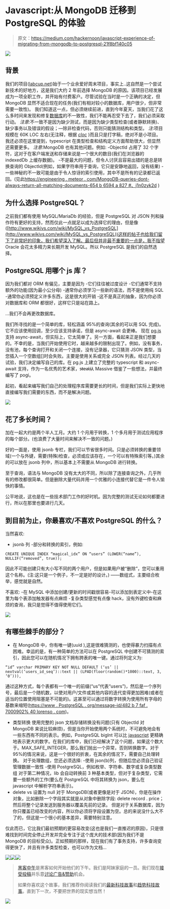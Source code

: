# Javascript:从 MongoDB 迁移到 PostgreSQL 的体验

> 原文：<https://medium.com/hackernoon/javascript-experience-of-migrating-from-mongodb-to-postgresql-21f8bf140c05>

![](img/f2afea436a5ea8d9b92e0e9811d855d0.png)

## 背景

我们的项目([labcup.net](http://labcup.net))始于一个业余爱好周末项目，事实上..这自然是一个尝试新技术的好地方，这是我们大约 2 年前选择 MongoDB 的原因。该项目已经发展成为一项全职工作，并开始有付费客户。尽管试验在当时是一个正确的决定，但 MongoDB 显然不适合现在的任务(我们有相对较小的数据库，用户很少，但非常需要一致性)。
我们知道这一点，但必须继续前进，直到今年夏天，当我们花了这么多时间来发现和修复[数据库](https://hackernoon.com/tagged/database)的不一致性，我们不能再忍受下去了，我们必须采取行动。
*注意*:不一致不是因为缺少测试，而是因为缺少类型检查(或者静默转换)、缺少事务以及错误的假设；—除非检查代码，否则只能猜测结构和类型。
*注*:项目规模在 60K LOC 左右(无注释，根据 [*cloc*](https://github.com/AlDanial/cloc) )而且只是打字稿，绝对不是小项目。
我还必须在这里提到，typescript 在类型检查和结构定义方面帮助很大，但显然还需要更多。
*注意*:MongoDB 也有其他问题。例如:
-ObjectId 占用了 32 个字符，这对于在客户端发送和存储来说是一个很大的数目(我们在浏览器的 indexedDb 上缓存数据)。
-不是最大的问题，但令人讨厌且容易出错的是总是转换查询的 ObjectId(例如，如果字符串用于查询，它只是安静地返回，没有结果)
-一些神秘的不一致可能是由于令人惊讶的索引使用，其中不是所有的记录都已返回。(见此[https://engineering . meteor . com/MongoDB-queries-dont-always-return-all-matching-documents-654 b 6594 a 827 #、j1n0zyk2d](https://engineering.meteor.com/MongoDB-queries-dont-always-return-all-matching-documents-654b6594a827#.j1n0zyk2d) )

## 为什么选择 PostgreSQL？

之前我们都有使用 MySQL/MariaDb 的经验，但是 PostgreSQL 对 JSON 列和操作符有更好的支持，然而仅此一点就足以成为选择它的理由，但是像([http://www.wikivs.com/wiki/MySQL_vs_PostgreSQL](http://www.wikivs.com/wiki/MySQL_vs_PostgreSQL))这样的帖子也给我们留下了非常好的印象，我们希望深入了解。最后但并非最不重要的一点是，我不指望 Oracle 会花太多精力来长期开发 MySQL。所以 PostgreSQL 是我们的自然选择。

## PostgreSQL 用哪个 js 库？

因为我们都对 ORM 有偏见，主要是因为
-它们往往被过度设计
-它们通常不支持额外的功能(因为最小公分母)
-通常你必须学习一些新的语法，而不是使用纯 SQL
-通常你必须预定义许多东西，这是很大的开销
-这不是真正的抽象，因为你必须对数据库和 ORM 都很好，这样它只是站在路上。

…我们不会再更改数据库。

我们所寻找的是一个简单的库，轻松涵盖 95%的查询(其余的可以用 SQL 完成)。它不应该使用回调，至少应该支持承诺，但是 async-await 会更棒。
现在 [pg.js](https://github.com/brianc/node-postgres) 支持 async-await，但实际上，它太简单了。另一方面，看起来正是我们想要的。不幸的是，当我们开始使用它时，越来越多的限制出现了。例如，没有事务，没有池，每个查询打开和关闭一个连接，没有记录器，它只猜测 JSON 类型，当您插入一个空数组[]时会失败。主要是使用关系或完全 JSON 列表。经过几天的试验，我们决定编写自己的库。在 pg.js 上建立了完整的 typescript 和 async-await 支持，作为一名优秀的艺术家，s̶t̶e̶a̶l̶从 Massive 借鉴了一些想法，并最终编写了 pogi。

起初，看起来编写我们自己的处理程序库需要更长的时间，但是我们实际上更快地直接编写我们需要的东西，而不是解决问题。

![](img/61f486ce3950076efabe4f9ebca2b372.png)

## 花了多长时间？

加在一起大约是两个半人工月。大约 1 个月用于转换，1 个多月用于测试应用程序的每个部分。(也浪费了大量时间来解决不一致的问题。)

好的一面是，使用 jsonb 专栏，我们可以节省很多时间。只是必须转换的重要领域(一个与外键，需要(特殊)检查，必须或应该存在，一个可以有特殊索引等。)其余的可以放在 jsonb 列中，所以基本上不需要从 MongoDB 进行转换。

至于查询，语法与 MongoDB 没有太大的不同，所以除了连接查询之外，几乎所有的修改都很简单。但是删除大量代码并用一个优雅的小连接代替它是一件令人愉快的事情。

公平地说，这也是在一些技术部门工作的好时机。因为完整的测试无论如何都要进行，所以在那里也要进行几天。

## 到目前为止，你最喜欢/不喜欢 PostgreSQL 的什么？

当然喜欢:
- jsonb 列
-部分和转换的索引，例如:

```
CREATE UNIQUE INDEX “magical_idx” ON “users” (LOWER(“name”), NULLIF(“removed”, true));
```

因此不可能创建只有大小写不同的两个用户，但是如果用户被“删除”，您可以重用这个名称。(注:这只是一个例子，不一定是好的设计。)
——数组式，主要结合枚举，感觉就是自然。

不喜欢:
-在 MySQL 中添加创建/更新的时间戳很容易-可以添加到表定义中-在这里为每个表添加触发器有点麻烦
-复杂类型感觉有点像 hack，没有外键检查和麻烦的查询，我只是觉得不值得使用它们。

![](img/d8dfa3eda443b2fb6de51b231285dbe7.png)

## 有哪些棘手的部分？

*   在 MongoDB 中，你有唯一键(uuid ),这是很难猜测的，也使得暴力扫描有点困难。幸运的是，有一种简单的方法可以在 PostgreSQL 中创建不可猜测的索引，因此您可以在随机情况下拥有跨表的唯一键。通过将列定义为:

```
“id” varchar PRIMARY KEY NOT NULL DEFAULT (‘us’ || nextval(‘users_id_seq’)::text || (LPAD(floor(random()*1000)::text, 3, ‘0’))),
```

通过这种方式，每个表都有一个唯一的前缀(“us”代表“users”)，然后是一个序列号，最后是一个随机数，以使对用户/文件或其他内容的迭代变得更加困难(或者在适当的位置使用阻塞是不可能的)。这甚至可以通过将数字转换为使用所有字母的基数来缩短([https://www . PostgreSQL . org/message-id/482 b 7 faf . 7000902% 40 lorenso . com](https://www.postgresql.org/message-id/482B7FAF.7000902%40lorenso.com))。

*   类型转换
    使用完整的 json 文档存储转换没有问题(只有 ObjectId 对 MongoDB 来说比较麻烦)，但是当你开始使用两个系统时，不可避免地会有一些东西有不同的表示。例如，PostgreSQL bigInt 可以比 [javascript](https://hackernoon.com/tagged/javascript) 更精确地表示更大的数字。在我们的库中，我们已经解决了这个问题，如果这个数大于。MAX_SAFE_INTEGER，那么我们抛出一个异常，否则转换数字。对于 95%的情况来说，这是一个很好的折衷，在其余的情况下，需要自己处理转换。
    对于处理数组，您还必须选择:
    -使用 json(b)列，但随后您必须自己验证管理数据一致性
    -使用 PostgreSQL，例如枚举、字符串、数字或复杂类型数组
    对于第二种情况，lib 会自动转换前 3 种基本类型，但对于复杂类型，它需要一些额外的工作(要么在 PostgreSQL 中将其转换为 json，要么在 javascript 中解析字符串表示)。
*   delete vs 设置为 null
    对于 MongoDB(或者更像是对于 JSON)，你是在操作对象，比如删除一个字段其实就是从对象中删除字段:
    delete record . price；然后将整个记录发送到服务器以覆盖先前的记录。
    但是对于关系数据库，因为你只覆盖已经改变的内容，所以你必须将字段设置为空。总的来说没什么大不了的，但这是一个很小的基本差异，需要特别注意。

仅此而已，它比我们最初预期的更容易改变(这也是我们一直推迟的原因)，只是很难找到时间完全停止开发并完全专注于这个庞大的技术部(因为我们不是 MongoDB 的目标受众)。正如预期的那样，现在我们有了事务支持，许多查询变得更快了，并且有许多类型检查，也可以作为文档…

[![](img/50ef4044ecd4e250b5d50f368b775d38.png)](http://bit.ly/HackernoonFB)[![](img/979d9a46439d5aebbdcdca574e21dc81.png)](https://goo.gl/k7XYbx)[![](img/2930ba6bd2c12218fdbbf7e02c8746ff.png)](https://goo.gl/4ofytp)

> [黑客中午](http://bit.ly/Hackernoon)是黑客如何开始他们的下午。我们是阿妹家庭的一员。我们现在[接受投稿](http://bit.ly/hackernoonsubmission)并乐意[讨论广告&赞助](mailto:partners@amipublications.com)机会。
> 
> 如果你喜欢这个故事，我们推荐你阅读我们的[最新科技故事](http://bit.ly/hackernoonlatestt)和[趋势科技故事](https://hackernoon.com/trending)。直到下一次，不要把世界的现实想当然！

[![](img/be0ca55ba73a573dce11effb2ee80d56.png)](https://goo.gl/Ahtev1)